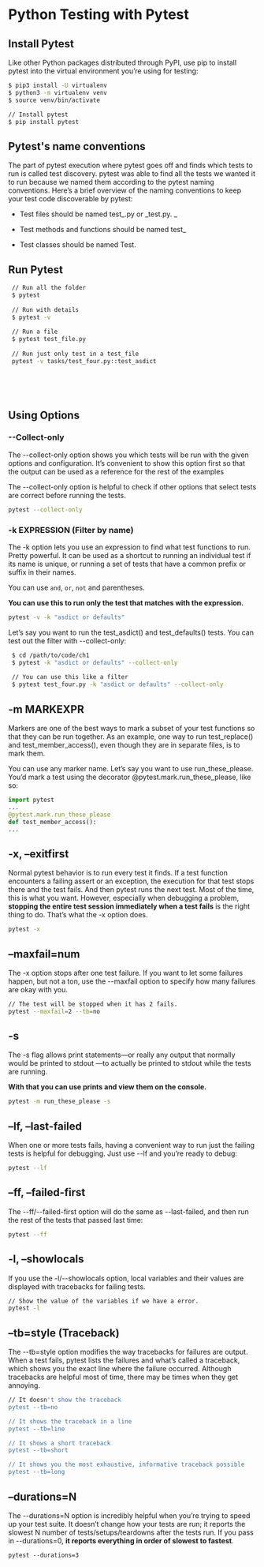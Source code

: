 # Python Testing with Pytest



## Install Pytest

Like other Python packages distributed through PyPI, use pip to install pytest into the virtual environment you’re using for testing: 

```bash
$ pip3 install -U virtualenv 
$ python3 -m virtualenv venv 
$ source venv/bin/activate 

// Install pytest
$ pip install pytest
```



## Pytest's name conventions

The part of pytest execution where pytest goes off and finds which tests to run is called test discovery. pytest was able to find all the tests we wanted it to run because we named them according to the pytest naming conventions. Here’s a brief overview of the naming conventions to keep your test code discoverable by pytest: 

- Test files should be named test_.py or _test.py. _

- Test methods and functions should be named test_

- Test classes should be named Test.



## Run Pytest



```bash
 // Run all the folder
 $ pytest
 
 // Run with details
 $ pytest -v
 
 // Run a file
 $ pytest test_file.py 
 
 // Run just only test in a test_file
 pytest -v tasks/test_four.py::test_asdict
 
 
 
 
```



## Using Options



### --Collect-only

The --collect-only option shows you which tests will be run with the given options and configuration. It’s convenient to show this option first so that the output can be used as a reference for the rest of the examples

The --collect-only option is helpful to check if other options that select tests are correct before running the tests. 

```bash
pytest --collect-only
```



### -k EXPRESSION (Filter by name)

The -k option lets you use an expression to find what test functions to run. Pretty powerful. It can be used as a shortcut to running an individual test if its name is unique, or running a set of tests that have a common prefix or suffix in their names. 

You can use `and`, `or`, `not` and parentheses.

**You can use this to run only the test that matches with the expression.**

```bash
pytest -v -k "asdict or defaults" 
```

Let’s say you want to run the test_asdict() and test_defaults() tests. You can test out the filter with --collect-only:

```bash
 $ cd /path/to/code/ch1
 $ pytest -k "asdict or defaults" --collect-only
 
 // You can use this like a filter
 $ pytest test_four.py -k "asdict or defaults" --collect-only 
```



## -m MARKEXPR

Markers are one of the best ways to mark a subset of your test functions so that they can be run together. As an example, one way to run test_replace() and test_member_access(), even though they are in separate files, is to mark them. 

You can use any marker name. Let’s say you want to use run_these_please. You’d mark a test using the decorator @pytest.mark.run_these_please, like so:

```python
import pytest
...
@pytest.mark.run_these_please
def test_member_access():
...
```



## -x, –exitfirst 

Normal pytest behavior is to run every test it finds. If a test function encounters a failing assert or an exception, the execution for that test stops there and the test fails. And then pytest runs the next test. Most of the time, this is what you want. However, especially when debugging a problem, **stopping the entire test session immediately when a test fails** is the right thing to do. That’s what the -x option does.

```bash
pytest -x
```



## –maxfail=num 

The -x option stops after one test failure. If you want to let some failures happen, but not a ton, use the --maxfail option to specify how many failures are okay with you.

```bash
// The test will be stopped when it has 2 fails.
pytest --maxfail=2 --tb=no
```

## -s

The -s flag allows print statements—or really any output that normally would be printed to stdout —to actually be printed to stdout while the tests are running.

**With that you can use prints and view them on the console.** 

```bash
pytest -m run_these_please -s
```



## –lf, –last-failed 

When one or more tests fails, having a convenient way to run just the failing tests is helpful for debugging. Just use --lf and you’re ready to debug:

```bash
pytest --lf
```



## –ff, –failed-first 

The --ff/--failed-first option will do the same as --last-failed, and then run the rest of the tests that passed last time:

```bash
pytest --ff
```

## -l, –showlocals 

If you use the -l/--showlocals option, local variables and their values are displayed with tracebacks for failing tests.

```bash
// Show the value of the variables if we have a error.
pytest -l
```



## –tb=style (Traceback)

The --tb=style option modifies the way tracebacks for failures are output. When a test fails, pytest lists the failures and what’s called a traceback, which shows you the exact line where the failure occurred. Although tracebacks are helpful most of time, there may be times when they get annoying. 

```bash
// It doesn't show the traceback
pytest --tb=no

// It shows the traceback in a line
pytest --tb=line

// It shows a short traceback
pytest --tb=short

// It shows you the most exhaustive, informative traceback possible
pytest --tb=long


```



## –durations=N 

The --durations=N option is incredibly helpful when you’re trying to speed up your test suite. It doesn’t change how your tests are run; it reports the slowest N number of tests/setups/teardowns after the tests run. If you pass in --durations=0, **it reports everything in order of slowest to fastest**.



```
pytest --durations=3
```

